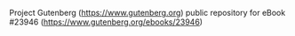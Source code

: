 Project Gutenberg (https://www.gutenberg.org) public repository for eBook #23946 (https://www.gutenberg.org/ebooks/23946)
